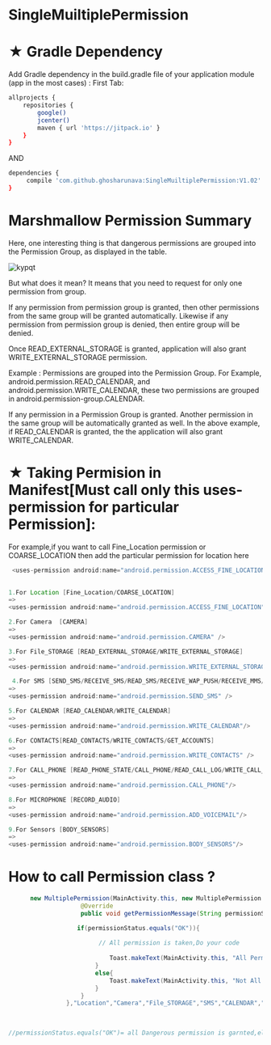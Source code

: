 # SingleMuiltiplePermission


# ★ Gradle Dependency
Add Gradle dependency in the build.gradle file of your application module (app in the most cases) :
First Tab:

```sh
allprojects {
    repositories {
        google()
        jcenter()
        maven { url 'https://jitpack.io' }
    }
}
```

AND

```sh
dependencies {
     compile 'com.github.ghosharunava:SingleMuiltiplePermission:V1.02'
}
```
# Marshmallow Permission Summary

Here, one interesting thing is that dangerous permissions are grouped into the Permission Group, as displayed in the table.

![kypqt](https://user-images.githubusercontent.com/31703258/34355193-847f2b58-ea59-11e7-8134-389b318861c9.png)


But what does it mean? It means that you need to request for only one permission from group.

If any permission from permission group is granted, then other permissions from the same group will be granted automatically. Likewise if any permission from permission group is denied, then entire group will be denied.

Once READ_EXTERNAL_STORAGE is granted, application will also grant WRITE_EXTERNAL_STORAGE permission.

Example : Permissions are grouped into the Permission Group.
For Example, android.permission.READ_CALENDAR, and
android.permission.WRITE_CALENDAR,
these two permissions are grouped in android.permission-group.CALENDAR.

If any permission in a Permission Group is granted. Another permission in the same group will be automatically granted as well. In the above example, if READ_CALENDAR is granted, the the application will also grant WRITE_CALENDAR.



# ★ Taking Permision in Manifest[Must call only this uses-permission for particular Permission]:

 For example,if you want to call  Fine_Location permission or COARSE_LOCATION then add the particular permission for location here
  ```java
   <uses-permission android:name="android.permission.ACCESS_FINE_LOCATION"/>
   
 
``` 

 ```java
 1.For Location [Fine_Location/COARSE_LOCATION] 
 =>
 <uses-permission android:name="android.permission.ACCESS_FINE_LOCATION"/>

 2.For Camera  [CAMERA]  
 => 
 <uses-permission android:name="android.permission.CAMERA" />
 
 3.For File_STORAGE [READ_EXTERNAL_STORAGE/WRITE_EXTERNAL_STORAGE] 
 => 
 <uses-permission android:name="android.permission.WRITE_EXTERNAL_STORAGE" />

  4.For SMS [SEND_SMS/RECEIVE_SMS/READ_SMS/RECEIVE_WAP_PUSH/RECEIVE_MMS/READ_CELL_BROADCASTS] 
 => 
 <uses-permission android:name="android.permission.SEND_SMS" />
 
 5.For CALENDAR [READ_CALENDAR/WRITE_CALENDAR] 
 =>
 <uses-permission android:name="android.permission.WRITE_CALENDAR"/>
 
 6.For CONTACTS[READ_CONTACTS/WRITE_CONTACTS/GET_ACCOUNTS] 
 => 
 <uses-permission android:name="android.permission.WRITE_CONTACTS" />
 
 7.For CALL_PHONE [READ_PHONE_STATE/CALL_PHONE/READ_CALL_LOG/WRITE_CALL_LOG/ADD_VOICEMAIL/USE_SIP/PROCESS_OUTGOING_CALLS]
 => 
 <uses-permission android:name="android.permission.CALL_PHONE"/>
 
 8.For MICROPHONE [RECORD_AUDIO] 
 => 
 <uses-permission android:name="android.permission.ADD_VOICEMAIL"/>
 
 9.For Sensors [BODY_SENSORS] 
=>
<uses-permission android:name="android.permission.BODY_SENSORS"/>

```
   # How to call Permission class ?

```java
      new MultiplePermission(MainActivity.this, new MultiplePermission.GetPermissionResult() {
                    @Override
                    public void getPermissionMessage(String permissionStatus) {

                   if(permissionStatus.equals("OK")){
                   
                         // All permission is taken,Do your code
                            
                            Toast.makeText(MainActivity.this, "All Permissipon is taken", Toast.LENGTH_SHORT).show();
                        }
                        else{
                            Toast.makeText(MainActivity.this, "Not All Permissipon is taken", Toast.LENGTH_SHORT).show();
                        }
                    }
                },"Location","Camera","File_STORAGE","SMS","CALENDAR","CONTACTS","CALL_PHONE","Record_Audio","Sensors");
                
                

//permissionStatus.equals("OK")= all Dangerous permission is garnted,else all Dangerous permission is not garnted yet
                        
